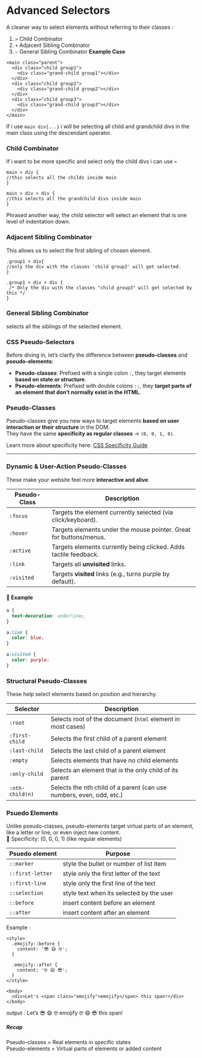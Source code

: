 # Advanced Selectors
A cleaner way to select elements without referring to their classes :
1. `>` Child Combinator
2. `+` Adjacent Sibling Combinator
3. `~` General Sibling Combinator
**Example Case**
```
<main class="parent">
  <div class="child group1">
    <div class="grand-child group1"></div>
  </div>
  <div class="child group2">
    <div class="grand-child group2"></div>
  </div>
  <div class="child group3">
    <div class="grand-child group3"></div>
  </div>
</main>

```
If i use `main div{...}` i will be selecting all child and grandchild divs in the main class using the descendant operator.
### Child Combinator
If i want to be more specific and select only the child divs i can use `>` 
```
main > div {
//this selects all the childs inside main
}

main > div > div {
//this selects all the grandchild divs inside main
}
```
Phrased another way, the child selector will select an element that is one level of indentation down.
### Adjacent Sibling Combinator
This allows us to select the first sibling of chosen element. 
```
.group1 + div{
//only the div with the classes 'child group2' will get selected. 
}

.group1 + div + div {
 /* Only the div with the classes "child group3" will get selected by this */
}
```
### General Sibling Combinator
selects all the siblings of the selected element.
### CSS Pseudo-Selectors

Before diving in, let’s clarify the difference between **pseudo-classes** and **pseudo-elements**:

- **Pseudo-classes**: Prefixed with a single colon `:`, they target elements **based on state or structure**.
- **Pseudo-elements**: Prefixed with double colons `::`, they **target parts of an element that don’t normally exist in the HTML**.


### Pseudo-Classes

Pseudo-classes give you new ways to target elements **based on user interaction or their structure** in the DOM.  
They have the same **specificity as regular classes** → `(0, 0, 1, 0)`.

Learn more about specificity here: [CSS Specificity Guide](https://developer.mozilla.org/en-US/docs/Web/CSS/Specificity)

---

### Dynamic & User-Action Pseudo-Classes

These make your website feel more **interactive and alive**.

| Pseudo-Class | Description |
|--------------|-------------|
| `:focus`     | Targets the element currently selected (via click/keyboard). |
| `:hover`     | Targets elements under the mouse pointer. Great for buttons/menus. |
| `:active`    | Targets elements currently being clicked. Adds tactile feedback. |
| `:link`      | Targets all **unvisited** links. |
| `:visited`   | Targets **visited** links (e.g., turns purple by default). |

#### 🔗 Example

```css
a {
  text-decoration: underline;
}

a:link {
  color: blue;
}

a:visited {
  color: purple;
}
```
### Structural Pseudo-Classes

These help select elements based on position and hierarchy.

| **Selector**    | **Description**                                                     |
|-----------------|---------------------------------------------------------------------|
| `:root`         | Selects root of the document (`html` element in most cases)         |
| `:first-child`  | Selects the first child of a parent element                         |
| `:last-child`   | Selects the last child of a parent element                          |
| `:empty`        | Selects elements that have no child elements                        |
| `:only-child`   | Selects an element that is the only child of its parent             |
| `:nth-child(n)` | Selects the nth child of a parent (can use numbers, even, odd, etc.)|
### Psuedo Elements
Unlike pseudo-classes, pseudo-elements target virtual parts of an element, like a letter or line, or even inject new content.
<br>
🔹 Specificity: (0, 0, 0, 1) (like regular elements)

| **Psuedo element**   | **Purpose**                             |
|----------------------|-----------------------------------------|
| `::marker`           | style the bullet or number of list item |
| `::first-letter`     | style only the first letter of the text |
| `::first-line `      | style only the first line of the text   |
| `::selection `       | style text when its selected by the user|
| `::before `          | insert content before an element        |
| `::after`            | insert content after an element         |

Example : 

```
<style>
  .emojify::before {
    content: '😎 😄 🤓';
  }

  .emojify::after {
    content: '🤓 😄 😎';
  }
</style>

<body>
  <div>Let's <span class="emojify">emojify</span> this span!</div>
</body>

```

output : Let’s 😎 😄 🤓 emojify 🤓 😄 😎 this span!
##### Recap 
Pseudo-classes = Real elements in specific states <br>
Pseudo-elements = Virtual parts of elements or added content
